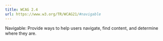 ```yaml
---
title: WCAG 2.4
url: https://www.w3.org/TR/WCAG21/#navigable
---
```

Navigable: Provide ways to help users navigate, find content, and determine where they are.
